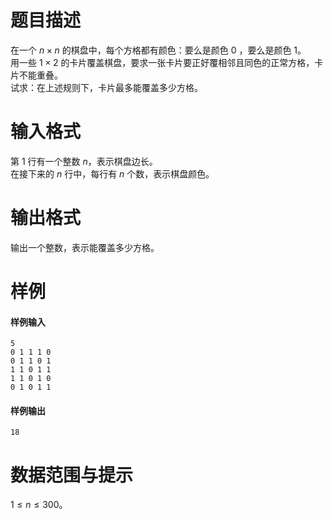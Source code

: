 
# 题目描述

在一个 $n\times n$ 的棋盘中，每个方格都有颜色：要么是颜色 $0$ ，要么是颜色 $1$。  
用一些 $1\times 2$ 的卡片覆盖棋盘，要求一张卡片要正好覆相邻且同色的正常方格，卡片不能重叠。  
试求：在上述规则下，卡片最多能覆盖多少方格。

# 输入格式

第 $1$ 行有一个整数 $n$，表示棋盘边长。  
在接下来的 $n$ 行中，每行有 $n$ 个数，表示棋盘颜色。

# 输出格式

输出一个整数，表示能覆盖多少方格。

# 样例

#### 样例输入
```plain
5
0 1 1 1 0
0 1 1 0 1
1 1 0 1 1
1 1 0 1 0
0 1 0 1 1
```

#### 样例输出
```plain
18
```


# 数据范围与提示

$1≤n≤300$。

